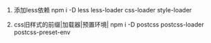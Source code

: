 1. 添加less依赖
npm i -D less less-loader css-loader style-loader

2. css旧样式的前缀|加载器|预置环境|
npm i -D postcss postcss-loader postcss-preset-env